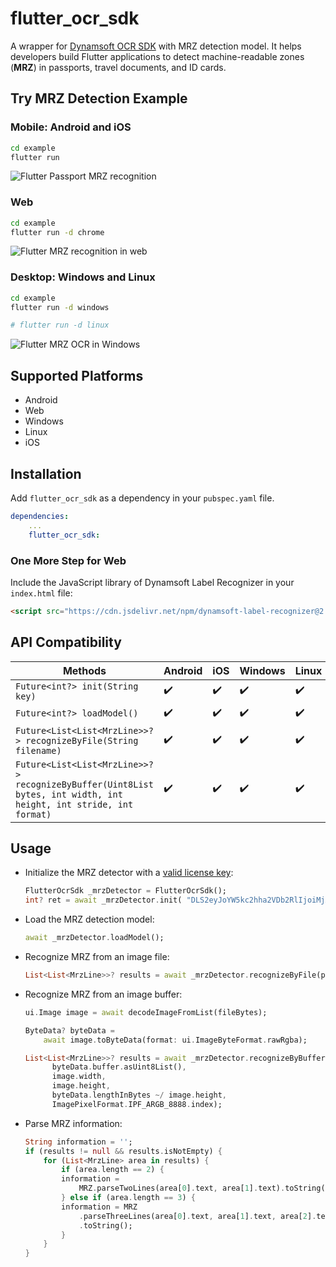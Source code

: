 # flutter_ocr_sdk

A wrapper for [Dynamsoft OCR SDK](https://www.dynamsoft.com/label-recognition/overview/) with MRZ detection model. It helps developers build Flutter applications to detect machine-readable zones (**MRZ**) in passports, travel documents, and ID cards. 

## Try MRZ Detection Example

### Mobile: Android and iOS
```bash
cd example
flutter run 
```

![Flutter Passport MRZ recognition](https://www.dynamsoft.com/codepool/img/2021/07/flutter-passport-mrz-recognition.jpg)

### Web
```bash
cd example
flutter run -d chrome
```

![Flutter MRZ recognition in web](https://www.dynamsoft.com/codepool/img/2023/01/flutter_mrz_ocr_web.png)

### Desktop: Windows and Linux
```bash
cd example
flutter run -d windows

# flutter run -d linux
```

![Flutter MRZ OCR in Windows](https://www.dynamsoft.com/codepool/img/2023/01/flutter-mrz-ocr-windows.png)

## Supported Platforms
- Android
- Web
- Windows
- Linux
- iOS

## Installation
Add `flutter_ocr_sdk` as a dependency in your `pubspec.yaml` file.

```yml
dependencies:
    ...
    flutter_ocr_sdk:
```

### One More Step for Web
Include the JavaScript library of Dynamsoft Label Recognizer in your `index.html` file:

```html
<script src="https://cdn.jsdelivr.net/npm/dynamsoft-label-recognizer@2.2.31/dist/dlr.js"></script>
```


## API Compatibility
| Methods      | Android |    iOS | Windows | Linux | macOS | Web|
| ----------- | ----------- | ----------- | ----------- |----------- |----------- |----------- |
| `Future<int?> init(String key)`     | :heavy_check_mark:       | :heavy_check_mark:   | :heavy_check_mark:      | :heavy_check_mark:      |:heavy_check_mark:      | :heavy_check_mark:    |
| `Future<int?> loadModel()`     | :heavy_check_mark:      | :heavy_check_mark:   | :heavy_check_mark:      |:heavy_check_mark:      | :heavy_check_mark:     |:heavy_check_mark:      |
| `Future<List<List<MrzLine>>?> recognizeByFile(String filename)`     | :heavy_check_mark:      | :heavy_check_mark:   | :heavy_check_mark:      |:heavy_check_mark:      | :heavy_check_mark:     |:heavy_check_mark:    |
| `Future<List<List<MrzLine>>?> recognizeByBuffer(Uint8List bytes, int width, int height, int stride, int format)`     | :heavy_check_mark:       | :heavy_check_mark:   | :heavy_check_mark:       | :heavy_check_mark:       |:heavy_check_mark:      | :heavy_check_mark:     |


## Usage
- Initialize the MRZ detector with a [valid license key](https://www.dynamsoft.com/customer/license/trialLicense/?product=dlr):

    ```dart
    FlutterOcrSdk _mrzDetector = FlutterOcrSdk();
    int? ret = await _mrzDetector.init( "DLS2eyJoYW5kc2hha2VDb2RlIjoiMjAwMDAxLTE2NDk4Mjk3OTI2MzUiLCJvcmdhbml6YXRpb25JRCI6IjIwMDAwMSIsInNlc3Npb25QYXNzd29yZCI6IndTcGR6Vm05WDJrcEQ5YUoifQ==");
    ```
- Load the MRZ detection model:
    ```dart
    await _mrzDetector.loadModel();
    ```
- Recognize MRZ from an image file:

    ```dart
    List<List<MrzLine>>? results = await _mrzDetector.recognizeByFile(photo.path);
    ```
- Recognize MRZ from an image buffer:

    ```dart
    ui.Image image = await decodeImageFromList(fileBytes);

    ByteData? byteData =
        await image.toByteData(format: ui.ImageByteFormat.rawRgba);

    List<List<MrzLine>>? results = await _mrzDetector.recognizeByBuffer(
          byteData.buffer.asUint8List(),
          image.width,
          image.height,
          byteData.lengthInBytes ~/ image.height,
          ImagePixelFormat.IPF_ARGB_8888.index);
    ```
- Parse MRZ information:

    ```dart
    String information = '';
    if (results != null && results.isNotEmpty) {
        for (List<MrzLine> area in results) {
            if (area.length == 2) {
            information =
                MRZ.parseTwoLines(area[0].text, area[1].text).toString();
            } else if (area.length == 3) {
            information = MRZ
                .parseThreeLines(area[0].text, area[1].text, area[2].text)
                .toString();
            }
        }
    }
    ```


